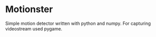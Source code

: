 # Motionster
Simple motion detector written with python and numpy. For capturing videostream used pygame.
